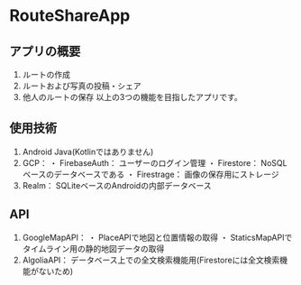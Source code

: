 # RouteShareApp

## アプリの概要
1. ルートの作成
2. ルートおよび写真の投稿・シェア
3. 他人のルートの保存
以上の3つの機能を目指したアプリです。

## 使用技術
1. Android Java(Kotlinではありません)
2. GCP：
  ・ FirebaseAuth： ユーザーのログイン管理
  ・ Firestore： NoSQLベースのデータベースである
  ・ Firestrage： 画像の保存用にストレージ
3. Realm： SQLiteベースのAndroidの内部データベース

## API
1. GoogleMapAPI：
  ・ PlaceAPIで地図と位置情報の取得
  ・ StaticsMapAPIでタイムライン用の静的地図データの取得
2. AlgoliaAPI： データベース上での全文検索機能用(Firestoreには全文検索機能がないため)
